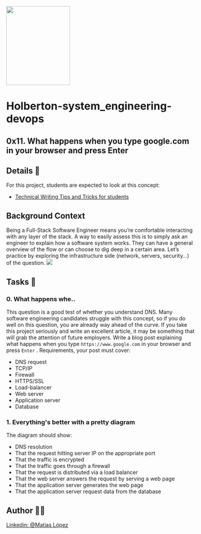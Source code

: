 <img src="https://blog.holbertonschool.com/wp-content/uploads/2020/04/unnamed-2.png" width="170" height="210">

# Holberton-system_engineering-devops

## 0x11. What happens when you type google.com in your browser and press Enter

## Details 🧾
For this project, students are expected to look at this concept:
* [Technical Writing Tips and Tricks for students](https://intranet.hbtn.io/concepts/134) 

## Background Context
Being a Full-Stack Software Engineer means you’re comfortable interacting with any layer of the stack.
A way to easily assess this is to simply ask an engineer to explain how a software system works. They can have a general overview of the flow or can choose to dig deep in a certain area.
Let’s practice by exploring the infrastructure side (network, servers, security…) of the question.
 ![](https://s3.amazonaws.com/intranet-projects-files/holbertonschool-sysadmin_devops/298/aJPw3mw.jpg)

## Tasks 📄
### 0. What happens whe..
This question is a good test of whether you understand DNS. Many software engineering candidates struggle with this concept, so if you do well on this question, you are already way ahead of the curve. If you take this project seriously and write an excellent article, it may be something that will grab the attention of future employers.
Write a blog post explaining what happens when you type   ` https://www.google.com `   in your browser and press   ` Enter `  .
Requirements, your post must cover:
* DNS request
* TCP/IP
* Firewall
* HTTPS/SSL
* Load-balancer
* Web server
* Application server
* Database

### 1. Everything's better with a pretty diagram
The diagram should show:
* DNS resolution
* That the request hitting server IP on the appropriate port
* That the traffic is encrypted
* That the traffic goes through a firewall
* That the request is distributed via a load balancer
* That the web server answers the request by serving a web page
* That the application server generates the web page
* That the application server request data from the database

## Author 👨‍💻
[Linkedin: @Matias López](https://uy.linkedin.com/in/matias-l%C3%B3pez-777796194?trk=people-guest_people_search-card)
